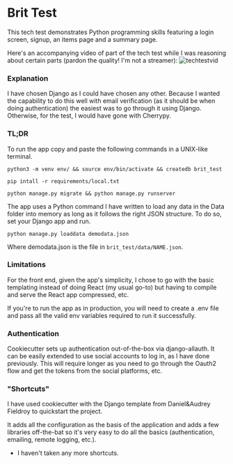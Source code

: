 # Brit Test

This tech test demonstrates Python programming skills featuring a login screen, signup, an items page and a summary page.

Here's an accompanying video of part of the tech test while I was reasoning about certain parts (pardon the quality! I'm not a streamer): ![techtestvid](https://vimeo.com/888434078/ac7bd05345)

### Explanation

I have chosen Django as I could have chosen any other. Because I wanted the capability to do this well with email verification (as it should be when doing authentication) the easiest was to go through it using Django.
Otherwise, for the test, I would have gone with Cherrypy.

### TL;DR

To run the app copy and paste the following commands in a UNIX-like terminal.


`python3 -m venv env/ && source env/bin/activate && createdb brit_test`

`pip intall -r requirements/local.txt`

`python manage.py migrate && python manage.py runserver`

The app uses a Python command I have written to load any data in the Data folder into memory as long as it follows the right JSON structure.
To do so, set your Django app and run.

`python manage.py loaddata demodata.json`

Where demodata.json is the file in `brit_test/data/NAME.json`.

### Limitations

For the front end, given the app's simplicity, I chose to go with the basic templating instead of doing React (my usual go-to) but having to compile and serve the React app compressed, etc.

If you're to run the app as in production, you will need to create a .env file and pass all the valid env variables required to run it successfully.

### Authentication

Cookiecutter sets up authentication out-of-the-box via django-allauth. It can be easily extended to use social accounts to log in, as I have done previously. This will require longer as you need to go through the Oauth2 flow and get the tokens from the social platforms, etc.

### "Shortcuts"

I have used cookiecutter with the Django template from Daniel&Audrey Fieldroy to quickstart the project.

It adds all the configuration as the basis of the application and adds a few libraries off-the-bat so it's very easy to do all the basics (authentication, emailing, remote logging, etc.).

- I haven't taken any more shortcuts.
